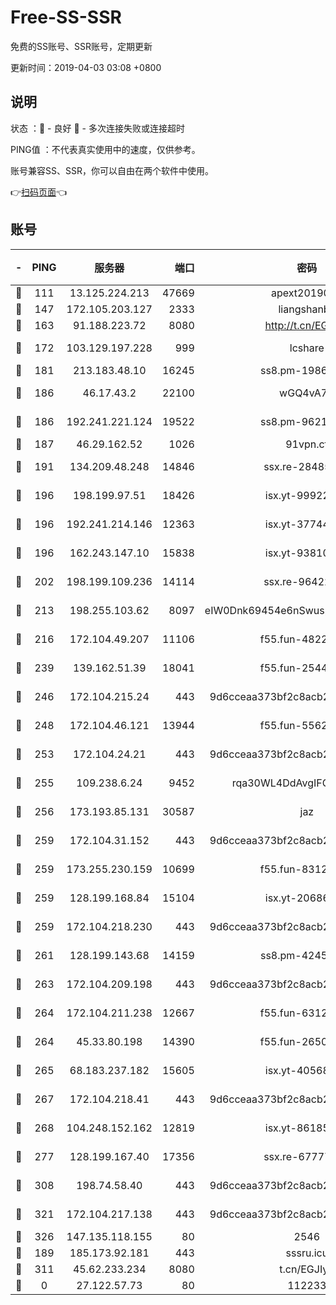 # Free-SS-SSR

免费的SS账号、SSR账号，定期更新

更新时间：2019-04-03 03:08 +0800

## 说明

状态     ：🙂 - 良好 🙁 - 多次连接失败或连接超时

PING值   ：不代表真实使用中的速度，仅供参考。

账号兼容SS、SSR，你可以自由在两个软件中使用。

👉[扫码页面](https://liesauer.github.io/Free-SS-SSR/)👈

## 账号

|-|PING|服务器|端口|密码|加密方式|区域|
|:----:|:----:|:-----:|-----:|:----:|:----:|:----:|
|🙂|111|13.125.224.213|47669|apext2019001|chacha20|KR|
|🙂|147|172.105.203.127|2333|liangshanbo|chacha20|JP|
|🙂|163|91.188.223.72|8080|http://t.cn/EGJIyrl|rc4-md5|RU|
|🙂|172|103.129.197.228|999|lcshare|aes-256-cfb|US|
|🙂|181|213.183.48.10|16245|ss8.pm-19866827|rc4-md5|RU|
|🙂|186|46.17.43.2|22100|wGQ4vA7D|aes-256-gcm|RU|
|🙂|186|192.241.221.124|19522|ss8.pm-96213519|aes-256-cfb|US|
|🙂|187|46.29.162.52|1026|91vpn.cf|rc4-md5|RU|
|🙂|191|134.209.48.248|14846|ssx.re-28485057|aes-256-cfb|US|
|🙂|196|198.199.97.51|18426|isx.yt-99922501|aes-256-cfb|US|
|🙂|196|192.241.214.146|12363|isx.yt-37744091|aes-256-cfb|US|
|🙂|196|162.243.147.10|15838|isx.yt-93810890|aes-256-cfb|US|
|🙂|202|198.199.109.236|14114|ssx.re-96422540|aes-256-cfb|US|
|🙂|213|198.255.103.62|8097|eIW0Dnk69454e6nSwuspv9DmS201tQ0D|aes-256-cfb|US|
|🙂|216|172.104.49.207|11106|f55.fun-48229591|aes-256-cfb|SG|
|🙂|239|139.162.51.39|18041|f55.fun-25447232|aes-256-cfb|SG|
|🙂|246|172.104.215.24|443|9d6cceaa373bf2c8acb22e60b6a58be6|aes-256-cfb|US|
|🙂|248|172.104.46.121|13944|f55.fun-55622382|aes-256-cfb|SG|
|🙂|253|172.104.24.21|443|9d6cceaa373bf2c8acb22e60b6a58be6|aes-256-cfb|US|
|🙂|255|109.238.6.24|9452|rqa30WL4DdAvgIFG6Fs3znzTa|aes-256-cfb|FR|
|🙂|256|173.193.85.131|30587|jaz|aes-256-cfb|US|
|🙂|259|172.104.31.152|443|9d6cceaa373bf2c8acb22e60b6a58be6|aes-256-cfb|US|
|🙂|259|173.255.230.159|10699|f55.fun-83126038|aes-256-cfb|US|
|🙂|259|128.199.168.84|15104|isx.yt-20686254|aes-256-cfb|SG|
|🙂|259|172.104.218.230|443|9d6cceaa373bf2c8acb22e60b6a58be6|aes-256-cfb|US|
|🙂|261|128.199.143.68|14159|ss8.pm-42455845|aes-256-cfb|SG|
|🙂|263|172.104.209.198|443|9d6cceaa373bf2c8acb22e60b6a58be6|aes-256-cfb|US|
|🙂|264|172.104.211.238|12667|f55.fun-63129226|aes-256-cfb|US|
|🙂|264|45.33.80.198|14390|f55.fun-26508924|aes-256-cfb|US|
|🙂|265|68.183.237.182|15605|isx.yt-40568030|aes-256-cfb|SG|
|🙂|267|172.104.218.41|443|9d6cceaa373bf2c8acb22e60b6a58be6|aes-256-cfb|US|
|🙂|268|104.248.152.162|12819|isx.yt-86185097|aes-256-cfb|SG|
|🙂|277|128.199.167.40|17356|ssx.re-67777927|aes-256-cfb|SG|
|🙂|308|198.74.58.40|443|9d6cceaa373bf2c8acb22e60b6a58be6|aes-256-cfb|US|
|🙂|321|172.104.217.138|443|9d6cceaa373bf2c8acb22e60b6a58be6|aes-256-cfb|US|
|🙂|326|147.135.118.155|80|2546|chacha20|US|
|🙂|189|185.173.92.181|443|sssru.icu|rc4-md5|RU|
|🙂|311|45.62.233.234|8080|t.cn/EGJIyrl|rc4-md5|CA|
|🙁|0|27.122.57.73|80|112233|chacha20|HK|
